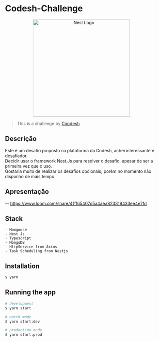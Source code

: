 # Codesh-Challenge

<p align="center">
  <a href="http://nestjs.com/" target="blank"><img src="https://nestjs.com/img/logo_text.svg" width="320" alt="Nest Logo" /></a>
</p>

> This is a challenge by [Coodesh](https://coodesh.com/)

## Descrição

Este é um desafio proposto na plataforma da Codesh, achei interessante e desafiador. <br/>
Decidir usar o framework Nest.Js para resolver o desafio, apesar de ser a primeira vez que o uso. <br/>
Gostaria muito de realizar os desafios opcionais, porém no momento não disponho de mais tempo. <br/>

## Apresentação

-- https://www.loom.com/share/41ff65407d5a4aea823319433ee4e7fd

## Stack

```
- Mongoose
- Nest Js
- Typescript
- MongoDB
- HttpService from Axios
- Task Scheduling from Nestjs
```

## Installation

```bash
$ yarn
```

## Running the app

```bash
# development
$ yarn start

# watch mode
$ yarn start:dev

# production mode
$ yarn start:prod
```
